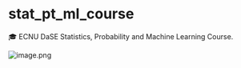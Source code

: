 # stat_pt_ml_course
🎓 ECNU DaSE Statistics, Probability and Machine Learning Course.

![image.png](https://s2.loli.net/2024/08/04/IREQgfStkwYu7O9.png)
